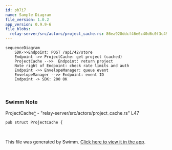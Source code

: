 ```yaml
---
id: pb7i7
name: Sample Diagram
file_version: 1.0.2
app_version: 0.9.9-6
file_blobs:
  relay-server/src/actors/project_cache.rs: 86ea928ddcf46e6c40d6c0f3c4948b5fd9ce0c7c
---
```


<!--MERMAID {width:100}-->
```mermaid
sequenceDiagram
    SDK->>Endpoint: POST /api/42/store
    Endpoint ->> ProjectCache: get project (cached)
    ProjectCache -->>  Endpoint: return project
    Note right of Endpoint: check rate limits and auth
    Endpoint ->> EnvelopeManager: queue event
    EnvelopeManager -->> Endpoint: event ID
    Endpoint -> SDK: 200 OK
```
<!--MCONTENT {content: sequenceDiagram  
SDK->>Endpoint: POST /api/42/store  
Endpoint ->> `ProjectCache`[<sup id="ZGvXjI">↓</sup>](#f-ZGvXjI): get project (cached)  
`ProjectCache`[<sup id="ZGvXjI">↓</sup>](#f-ZGvXjI) \-\-\>> Endpoint: return project  
Note right of Endpoint: check rate limits and auth  
Endpoint ->> EnvelopeManager: queue event  
EnvelopeManager \-\-\>> Endpoint: event ID  
Endpoint -> SDK: 200 OK} --->

<br/>

<!-- THIS IS AN AUTOGENERATED SECTION. DO NOT EDIT THIS SECTION DIRECTLY -->
### Swimm Note

<span id="f-ZGvXjI">ProjectCache</span>[^](#ZGvXjI) - "relay-server/src/actors/project_cache.rs" L47
```renderscript
pub struct ProjectCache {
```

<br/>

This file was generated by Swimm. [Click here to view it in the app](https://app.swimm.io/repos/Z2l0aHViJTNBJTNBcmVsYXklM0ElM0Fzd2ltbWlv/docs/pb7i7).